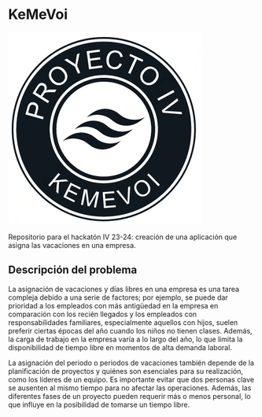 # KeMeVoi

![Logotipo de KeMeVoi](assets/LogoKeMeVoi.png)

Repositorio para el hackatón IV 23-24: creación de una aplicación que asigna las
vacaciones en una empresa.

## Descripción del problema

La asignación de vacaciones y días libres en una empresa es una tarea compleja
debido a una serie de factores; por ejemplo, se puede dar prioridad a los
empleados con más antigüedad en la empresa en comparación con los recién
llegados y los empleados con responsabilidades familiares, especialmente
aquellos con hijos, suelen preferir ciertas épocas del año cuando los niños no
tienen clases. Además, la carga de trabajo en la empresa varía a lo largo del
año, lo que limita la disponibilidad de tiempo libre en momentos de alta demanda
laboral.

La asignación del periodo o periodos de vacaciones también depende de la
planificación de proyectos y quiénes son esenciales para su realización, como
los líderes de un equipo. Es importante evitar que dos personas clave se
ausenten al mismo tiempo para no afectar las operaciones. Además, las diferentes
fases de un proyecto pueden requerir más o menos personal, lo que influye en la
posibilidad de tomarse un tiempo libre.
